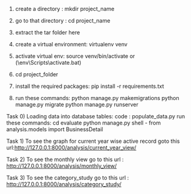 1) create a directory : mkdir project_name

2) go to that directory : cd project_name

3) extract the tar folder here

4) create a virtual environment: virtualenv venv

5) activate virtual env: source venv/bin/activate
or (\env\Scripts\activate.bat)

6) cd project_folder

7) install the required packages:  pip install -r requirements.txt

8) run these commands:
			python manage.py makemigrations
			python manage.py migrate
			python manage.py runserver


Task 0) Loading data into database tables:
		code : populate_data.py
		run these commands:
       		cd evaluate
       		python manage.py shell
         		- from analysis.models import BusinessDetail

Task 1) To see the graph for current year wise active record
		goto this url:http://127.0.0.1:8000/analysis/current_year_view/


Task 2) To see the monthly view
		go to this url : http://127.0.0.1:8000/analysis/monthly_view/

Task 3) To see the category_study
		go to this url : http://127.0.0.1:8000/analysis/category_study/






